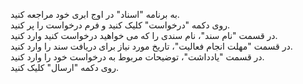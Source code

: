 <p>به برنامه "اسناد" در اوج ابری خود مراجعه کنید.<br>روی دکمه "درخواست" کلیک کنید و فرم درخواست را پر کنید.<br>در قسمت "نام سند"، نام سندی را که می خواهید درخواست کنید وارد کنید.<br>در قسمت "مهلت انجام فعالیت"، تاریخ مورد نیاز برای دریافت سند را وارد کنید.<br>در قسمت "یادداشت"، توضیحات مربوط به درخواست خود را وارد کنید.<br>روی دکمه "ارسال" کلیک کنید.</p>